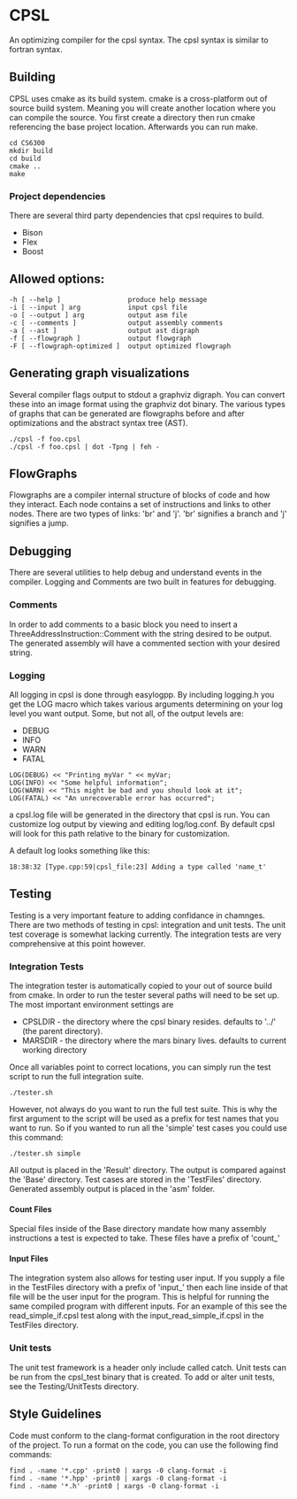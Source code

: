 CPSL
====

An optimizing compiler for the cpsl syntax. The cpsl syntax is similar to fortran syntax.

Building
--------

CPSL uses cmake as its build system. cmake is a cross-platform  out of source build system. Meaning you will create another
location where you can compile the source. You first create a directory then run cmake referencing the base project location.
Afterwards you can run make.

    cd CS6300
    mkdir build
    cd build
    cmake ..
    make

### Project dependencies

There are several third party dependencies that cpsl requires to build.

* Bison
* Flex
* Boost

Allowed options:
----------------

    -h [ --help ]                 produce help message
    -i [ --input ] arg            input cpsl file
    -o [ --output ] arg           output asm file
    -c [ --comments ]             output assembly comments
    -a [ --ast ]                  output ast digraph
    -f [ --flowgraph ]            output flowgraph
    -F [ --flowgraph-optimized ]  output optimized flowgraph

Generating graph visualizations
-------------------------------

Several compiler flags output to stdout a graphviz digraph. You can convert these into an image format using the
graphviz dot binary. The various types of graphs that can be generated are flowgraphs before and after optimizations and
the abstract syntax tree (AST).

    ./cpsl -f foo.cpsl
    ./cpsl -f foo.cpsl | dot -Tpng | feh -

FlowGraphs
----------

Flowgraphs are a compiler internal structure of blocks of code and how they interact. Each node contains a set of
instructions and links to other nodes. There are two types of links: 'br' and 'j'. 'br' signifies a branch and 'j' signifies a jump.

Debugging
---------

There are several utilities to help debug and understand events in the compiler. Logging and Comments are two built in
features for debugging.

### Comments

In order to add comments to a basic block you need to insert a ThreeAddressInstruction::Comment
with the string desired to be output. The generated assembly will have a commented section with your desired string.

### Logging

All logging in cpsl is done through easylogpp. By including logging.h you get the LOG macro which takes various
arguments determining on your log level you want output. Some, but not all, of the output levels are:

* DEBUG
* INFO
* WARN
* FATAL

```
LOG(DEBUG) << "Printing myVar " << myVar;
LOG(INFO) << "Some helpful information";
LOG(WARN) << "This might be bad and you should look at it";
LOG(FATAL) << "An unrecoverable error has occurred";
```

a cpsl.log file will be generated in the directory that cpsl is run. You can customize log output by viewing and
editing log/log.conf. By default cpsl will look for this path relative to the binary for customization.

A default log looks something like this:

    18:38:32 [Type.cpp:59|cpsl_file:23] Adding a type called 'name_t'

Testing
-------

Testing is a very important feature to adding confidance in chamnges. There are two methods of testing in cpsl:
integration and unit tests. The unit test coverage is somewhat lacking currently. The integration tests are very
comprehensive at this point however.

### Integration Tests

The integration tester is automatically copied to your out of source build from cmake. In order to run the tester
several paths will need to be set up. The most important environment settings are

* CPSLDIR - the directory where the cpsl binary resides. defaults to '../' (the parent directory).
* MARSDIR - the directory where the mars binary lives. defaults to current working directory

Once all variables point to correct locations, you can simply run the test script to run the full integration suite.

    ./tester.sh

However, not always do you want to run the full test suite. This is why the first argument to the script will be used as
a prefix for test names that you want to run. So if you wanted to run all the 'simple' test cases you could use this command:

    ./tester.sh simple

All output is placed in the 'Result' directory. The output is compared against the 'Base' directory. Test cases are
stored in the 'TestFiles' directory. Generated assembly output is placed in the 'asm' folder.

#### Count Files
Special files inside of the Base directory mandate how many assembly instructions a test is expected to take. These files
have a prefix of 'count_'

#### Input Files
The integration system also allows for testing user input. If you supply a file in the TestFiles directory with a prefix
of 'input_' then each line inside of that file will be the user input for the program. This is helpful for running the
same compiled program with different inputs. For an example of this see the read_simple_if.cpsl test along with the
input_read_simple_if.cpsl in the TestFiles directory.

### Unit tests

The unit test framework is a header only include called catch.
Unit tests can be run from the cpsl_test binary that is created. To add or alter unit tests, see the Testing/UnitTests
directory.

Style Guidelines
----------------

Code must conform to the clang-format configuration in the root directory of the project. To run a format on the code,
you can use the following find commands:

    find . -name '*.cpp' -print0 | xargs -0 clang-format -i
    find . -name '*.hpp' -print0 | xargs -0 clang-format -i
    find . -name '*.h' -print0 | xargs -0 clang-format -i

